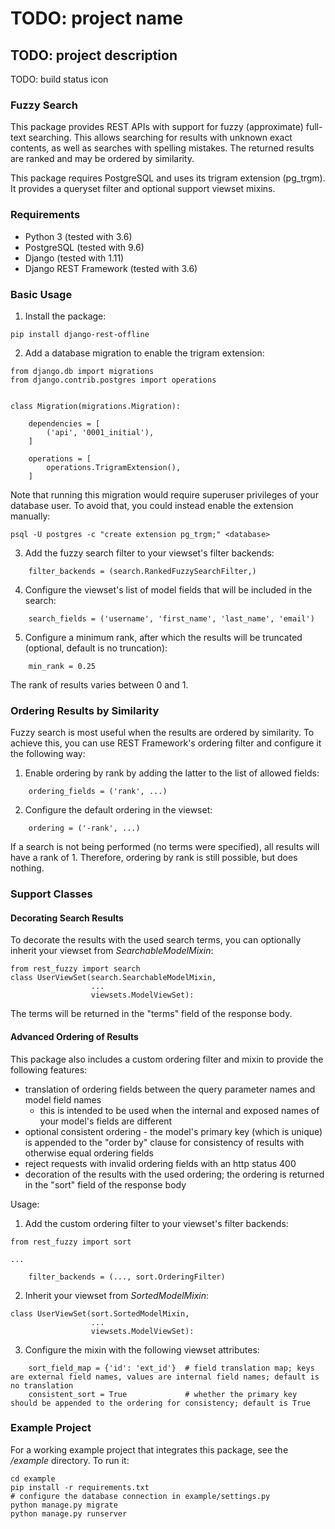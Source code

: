TODO: project name
==================

TODO: project description
-------------------------

TODO: build status icon


### Fuzzy Search

This package provides REST APIs with support for fuzzy (approximate) full-text searching. This allows searching for results with unknown exact contents, as well as searches with spelling mistakes. The returned results are ranked and may be ordered by similarity.

This package requires PostgreSQL and uses its trigram extension (pg_trgm). It provides a queryset filter and optional support viewset mixins.


### Requirements

* Python 3 (tested with 3.6)
* PostgreSQL (tested with 9.6)
* Django (tested with 1.11)
* Django REST Framework (tested with 3.6)


### Basic Usage

1. Install the package:
```
pip install django-rest-offline
```

2. Add a database migration to enable the trigram extension:
```
from django.db import migrations
from django.contrib.postgres import operations


class Migration(migrations.Migration):

    dependencies = [
        ('api', '0001_initial'),
    ]

    operations = [
        operations.TrigramExtension(),
    ]
```
Note that running this migration would require superuser privileges of your database user. To avoid that, you could instead enable the extension manually:
```
psql -U postgres -c "create extension pg_trgm;" <database>
```

3. Add the fuzzy search filter to your viewset's filter backends:
```
    filter_backends = (search.RankedFuzzySearchFilter,)
```

4. Configure the viewset's list of model fields that will be included in the search:
```
    search_fields = ('username', 'first_name', 'last_name', 'email')
```

5. Configure a minimum rank, after which the results will be truncated (optional, default is no truncation):
```
    min_rank = 0.25
```
The rank of results varies between 0 and 1.


### Ordering Results by Similarity

Fuzzy search is most useful when the results are ordered by similarity. To achieve this, you can use REST Framework's ordering filter and configure it the following way:
1. Enable ordering by rank by adding the latter to the list of allowed fields:
```
    ordering_fields = ('rank', ...)
```

2. Configure the default ordering in the viewset:
```
    ordering = ('-rank', ...)
```
If a search is not being performed (no terms were specified), all results will have a rank of 1. Therefore, ordering by rank is still possible, but does nothing.


### Support Classes

#### Decorating Search Results

To decorate the results with the used search terms, you can optionally inherit your viewset from *SearchableModelMixin*:
```
from rest_fuzzy import search
class UserViewSet(search.SearchableModelMixin,
                  ...
                  viewsets.ModelViewSet):
```
The terms will be returned in the "terms" field of the response body.

#### Advanced Ordering of Results

This package also includes a custom ordering filter and mixin to provide the following features:
* translation of ordering fields between the query parameter names and model field names
  - this is intended to be used when the internal and exposed names of your model's fields are different
* optional consistent ordering - the model's primary key (which is unique) is appended to the "order by" clause for consistency of results with otherwise equal ordering fields
* reject requests with invalid ordering fields with an http status 400
* decoration of the results with the used ordering; the ordering is returned in the "sort" field of the response body

Usage:
1. Add the custom ordering filter to your viewset's filter backends:
```
from rest_fuzzy import sort

...

    filter_backends = (..., sort.OrderingFilter)
```

2. Inherit your viewset from *SortedModelMixin*:
```
class UserViewSet(sort.SortedModelMixin,
                  ...
                  viewsets.ModelViewSet):
```

3. Configure the mixin with the following viewset attributes:
```
    sort_field_map = {'id': 'ext_id'}  # field translation map; keys are external field names, values are internal field names; default is no translation
    consistent_sort = True             # whether the primary key should be appended to the ordering for consistency; default is True
```


### Example Project

For a working example project that integrates this package, see the */example* directory. To run it:
```
cd example
pip install -r requirements.txt
# configure the database connection in example/settings.py
python manage.py migrate
python manage.py runserver
```
